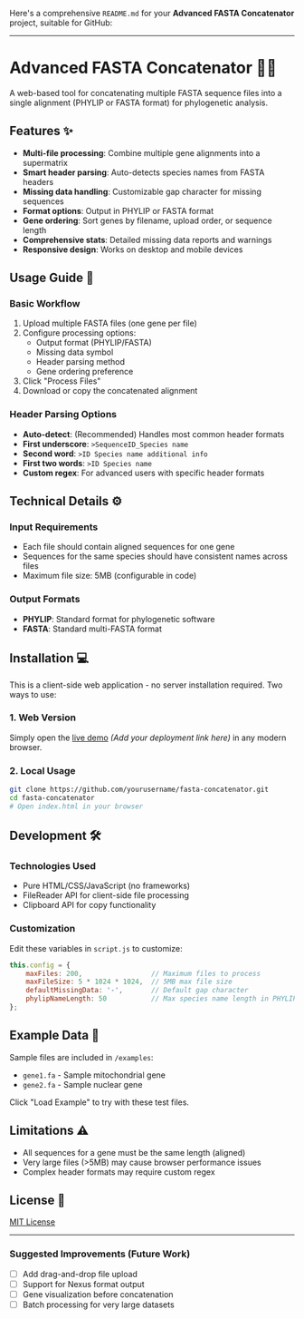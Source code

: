Here's a comprehensive `README.md` for your **Advanced FASTA Concatenator** project, suitable for GitHub:

---

# Advanced FASTA Concatenator 🧬🔗

A web-based tool for concatenating multiple FASTA sequence files into a single alignment (PHYLIP or FASTA format) for phylogenetic analysis.


## Features ✨

- **Multi-file processing**: Combine multiple gene alignments into a supermatrix
- **Smart header parsing**: Auto-detects species names from FASTA headers
- **Missing data handling**: Customizable gap character for missing sequences
- **Format options**: Output in PHYLIP or FASTA format
- **Gene ordering**: Sort genes by filename, upload order, or sequence length
- **Comprehensive stats**: Detailed missing data reports and warnings
- **Responsive design**: Works on desktop and mobile devices

## Usage Guide 📖

### Basic Workflow
1. Upload multiple FASTA files (one gene per file)
2. Configure processing options:
   - Output format (PHYLIP/FASTA)
   - Missing data symbol
   - Header parsing method
   - Gene ordering preference
3. Click "Process Files"
4. Download or copy the concatenated alignment

### Header Parsing Options
- **Auto-detect**: (Recommended) Handles most common header formats
- **First underscore**: `>SequenceID_Species name`
- **Second word**: `>ID Species name additional info`
- **First two words**: `>ID Species name`
- **Custom regex**: For advanced users with specific header formats

## Technical Details ⚙️

### Input Requirements
- Each file should contain aligned sequences for one gene
- Sequences for the same species should have consistent names across files
- Maximum file size: 5MB (configurable in code)

### Output Formats
- **PHYLIP**: Standard format for phylogenetic software
- **FASTA**: Standard multi-FASTA format

## Installation 💻

This is a client-side web application - no server installation required. Two ways to use:

### 1. Web Version
Simply open the [live demo](#) *(Add your deployment link here)* in any modern browser.

### 2. Local Usage
```bash
git clone https://github.com/yourusername/fasta-concatenator.git
cd fasta-concatenator
# Open index.html in your browser
```

## Development 🛠️

### Technologies Used
- Pure HTML/CSS/JavaScript (no frameworks)
- FileReader API for client-side file processing
- Clipboard API for copy functionality

### Customization
Edit these variables in `script.js` to customize:
```javascript
this.config = {
    maxFiles: 200,                 // Maximum files to process
    maxFileSize: 5 * 1024 * 1024,  // 5MB max file size
    defaultMissingData: '-',       // Default gap character
    phylipNameLength: 50           // Max species name length in PHYLIP
};
```

## Example Data 🧪

Sample files are included in `/examples`:
- `gene1.fa` - Sample mitochondrial gene
- `gene2.fa` - Sample nuclear gene

Click "Load Example" to try with these test files.

## Limitations ⚠️

- All sequences for a gene must be the same length (aligned)
- Very large files (>5MB) may cause browser performance issues
- Complex header formats may require custom regex

## License 📄

[MIT License](LICENSE)

---

### Suggested Improvements (Future Work)
- [ ] Add drag-and-drop file upload
- [ ] Support for Nexus format output
- [ ] Gene visualization before concatenation
- [ ] Batch processing for very large datasets
